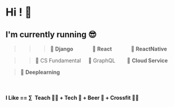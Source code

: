 # Hi ! 👋 


## I'm currently running 😎
>> > 🐥 **Django**  &nbsp;&nbsp;&nbsp;&nbsp;&nbsp;&nbsp;&nbsp;&nbsp;&nbsp;&nbsp;&nbsp; 🐤 **React** &nbsp;&nbsp;&nbsp;&nbsp;&nbsp;&nbsp;&nbsp;&nbsp;&nbsp;&nbsp;&nbsp; 🍳 **ReactNative**

>> 🐣 CS Fundamental  &nbsp;&nbsp;&nbsp; 🐣 GraphQL  &nbsp;&nbsp;&nbsp;&nbsp;&nbsp;&nbsp; 🐣 **Cloud Service**

> 🥚 **Deeplearning**

<br>

#### I Like  ==  ∑ &nbsp;Teach&nbsp;👨‍🏫 + Tech&nbsp;🎁 +  Beer&nbsp;🍻 + Crossfit&nbsp;🏋️‍♀️
